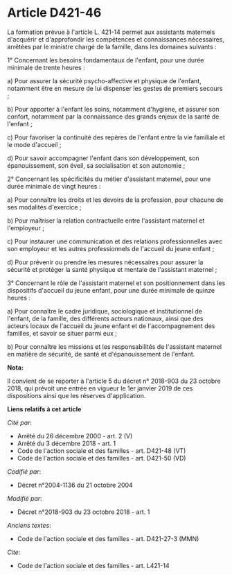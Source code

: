 # Article D421-46

La formation prévue à l'article L. 421-14 permet aux assistants maternels d'acquérir et d'approfondir les compétences et
connaissances nécessaires, arrêtées par le ministre chargé de la famille, dans les domaines suivants :

1° Concernant les besoins fondamentaux de l'enfant, pour une durée minimale de trente heures :

a) Pour assurer la sécurité psycho-affective et physique de l'enfant, notamment être en mesure de lui dispenser les gestes de
premiers secours ;

b) Pour apporter à l'enfant les soins, notamment d'hygiène, et assurer son confort, notamment par la connaissance des grands
enjeux de la santé de l'enfant ;

c) Pour favoriser la continuité des repères de l'enfant entre la vie familiale et le mode d'accueil ;

d) Pour savoir accompagner l'enfant dans son développement, son épanouissement, son éveil, sa socialisation et son
autonomie ;

2° Concernant les spécificités du métier d'assistant maternel, pour une durée minimale de vingt heures :

a) Pour connaître les droits et les devoirs de la profession, pour chacune de ses modalités d'exercice ;

b) Pour maîtriser la relation contractuelle entre l'assistant maternel et l'employeur ;

c) Pour instaurer une communication et des relations professionnelles avec son employeur et les autres professionnels de
l'accueil du jeune enfant ;

d) Pour prévenir ou prendre les mesures nécessaires pour assurer la sécurité et protéger la santé physique et mentale de
l'assistant maternel ;

3° Concernant le rôle de l'assistant maternel et son positionnement dans les dispositifs d'accueil du jeune enfant, pour une
durée minimale de quinze heures :

a) Pour connaître le cadre juridique, sociologique et institutionnel de l'enfant, de la famille, des différents acteurs
nationaux, ainsi que des acteurs locaux de l'accueil du jeune enfant et de l'accompagnement des familles, et savoir se situer
parmi eux ;

b) Pour connaître les missions et les responsabilités de l'assistant maternel en matière de sécurité, de santé et
d'épanouissement de l'enfant.

**Nota:**

Il convient de se reporter à l'article 5 du décret n° 2018-903 du 23 octobre 2018, qui prévoit une entrée en vigueur le 1er
janvier 2019 de ces dispositions ainsi que les réserves d'application.

**Liens relatifs à cet article**

_Cité par_:

  - Arrêté du 26 décembre 2000 - art. 2 (V)
  - Arrêté du 3 décembre 2018 - art. 1
  - Code de l'action sociale et des familles - art. D421-48 (VT)
  - Code de l'action sociale et des familles - art. D421-50 (VD)

_Codifié par_:

  - Décret n°2004-1136 du 21 octobre 2004

_Modifié par_:

  - Décret n°2018-903 du 23 octobre 2018 - art. 1

_Anciens textes_:

  - Code de l'action sociale et des familles - art. D421-27-3 (MMN)

_Cite_:

  - Code de l'action sociale et des familles - art. L421-14
